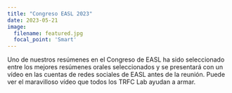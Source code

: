 ```yaml
---
title: "Congreso EASL 2023"
date: 2023-05-21
image:
  filename: featured.jpg
  focal_point: 'Smart'
---
```


Uno de nuestros resúmenes en el Congreso de EASL ha sido seleccionado entre los mejores resúmenes orales seleccionados y se presentará con un vídeo en las cuentas de redes sociales de EASL antes de la reunión. Puede ver el maravilloso vídeo que todos los TRFC Lab ayudan a armar.